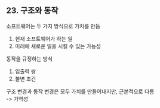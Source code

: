 ## 23. 구조와 동작

소프트웨어는 두 가지 방식으로 가치를 만듬  
1. 현재 소프트웨어가 하는 일
2. 미래에 새로운 일을 시킬 수 있는 가능성

동작을 규정하는 방식  
1. 입출력 쌍
2. 불변 조건

구조 변경과 동작 변경은 모두 가치를 만들어내지만, 근본적으로 다름  
-> 가역성

